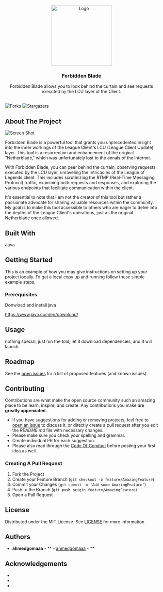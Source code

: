 <br/>
<p align="center">
  <a href="https://github.com/ahmedgomaaa/ForbiddenBlade">
    <img src="https://i.imgur.com/DOVQVzu.jpeg" alt="Logo" width="200" height="200">
  </a>

  <h3 align="center">Forbidden Blade </h3>

  <p align="center">
    Forbidden Blade allows you to look behind the curtain and see requests executed by the LCU layer of the Client.
    <br/>
    <br/>
  </p>
</p>

![Forks](https://img.shields.io/github/forks/ahmedgomaaa/ForbiddenBlade?style=social) ![Stargazers](https://img.shields.io/github/stars/ahmedgomaaa/ForbiddenBlade?style=social) 

## About The Project

![Screen Shot](https://i.imgur.com/mg5wugw.jpeg)

Forbidden Blade is a powerful tool that grants you unprecedented insight into the inner workings of the League Client's LCU (League Client Update) layer. This tool is a resurrection and enhancement of the original "Netherblade," which was unfortunately lost to the annals of the internet.

With Forbidden Blade, you can peer behind the curtain, observing requests executed by the LCU layer, unraveling the intricacies of the League of Legends client. This includes scrutinizing the RTMP (Real-Time Messaging Protocol) traffic, examining both requests and responses, and exploring the various endpoints that facilitate communication within the client.

It's essential to note that I am not the creator of this tool but rather a passionate advocate for sharing valuable resources within the community. My goal is to make this tool accessible to others who are eager to delve into the depths of the League Client's operations, just as the original Netherblade once allowed.

## Built With

Java

## Getting Started

This is an example of how you may give instructions on setting up your project locally.
To get a local copy up and running follow these simple example steps.

### Prerequisites

Donwload and install java

https://www.java.com/en/download/

## Usage

nothing special, just run the tool, let it download dependencies, and it will launch

## Roadmap

See the [open issues](https://github.com/ahmedgomaaa/ForbiddenBlade/issues) for a list of proposed features (and known issues).

## Contributing

Contributions are what make the open source community such an amazing place to be learn, inspire, and create. Any contributions you make are **greatly appreciated**.
* If you have suggestions for adding or removing projects, feel free to [open an issue](https://github.com/ahmedgomaaa/ForbiddenBlade/issues/new) to discuss it, or directly create a pull request after you edit the *README.md* file with necessary changes.
* Please make sure you check your spelling and grammar.
* Create individual PR for each suggestion.
* Please also read through the [Code Of Conduct](https://github.com/ahmedgomaaa/ForbiddenBlade/blob/main/CODE_OF_CONDUCT.md) before posting your first idea as well.

### Creating A Pull Request

1. Fork the Project
2. Create your Feature Branch (`git checkout -b feature/AmazingFeature`)
3. Commit your Changes (`git commit -m 'Add some AmazingFeature'`)
4. Push to the Branch (`git push origin feature/AmazingFeature`)
5. Open a Pull Request

## License

Distributed under the MIT License. See [LICENSE](https://github.com/ahmedgomaaa/ForbiddenBlade/blob/main/LICENSE.md) for more information.

## Authors

* **ahmedgomaaa** - ** - [ahmedgomaaa](https://github.com/ahmedgomaaa/) - **

## Acknowledgements

* []()
* []()
* []()
